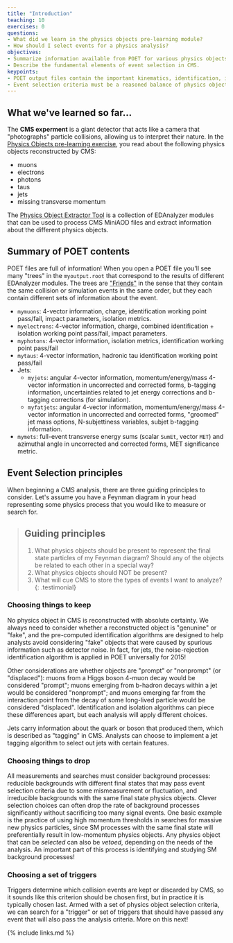 ```yaml
---
title: "Introduction"
teaching: 10
exercises: 0
questions:
- What did we learn in the physics objects pre-learning module?
- How should I select events for a physics analysis?
objectives:
- Summarize information available from POET for various physics objects.
- Describe the fundamental elements of event selection in CMS.
keypoints:
- POET output files contain the important kinematics, identification, isolation, and tagging information typically needed for analysis event selection.
- Event selection criteria must be a reasoned balance of physics objects to keep, physics objects to reject, and trigger options from CMS.
---
```


## What we've learned so far...

The **CMS experment** is a giant detector that acts like a camera that "photographs" particle collisions, allowing us to interpret their nature. In the [Physics Objects pre-learning exercise](https://cms-opendata-workshop.github.io/workshop2023-lesson-physics-objects/), you read about the following physics objects reconstructed by CMS:

* muons
* electrons
* photons
* taus
* jets
* missing transverse momentum

The [Physics Object Extractor Tool](https://github.com/cms-opendata-analyses/PhysObjectExtractorTool/tree/2015MiniAOD) is a collection of EDAnalyzer modules that can be used to process CMS MiniAOD files and extract information about the different physics objects. 

## Summary of POET contents

POET files are full of information! When you open a POET file you'll see many "trees" in the `myoutput.root` that correspond to the results of different EDAnalyzer modules. The trees are ["Friends"](https://root.cern/manual/trees/#widening-a-ttree-through-friends) 
in the sense that they contain the same collision or simulation events in the same order, but they each contain different sets of information about the event.

 * `mymuons`: 4-vector information, charge, identification working point pass/fail, impact parameters, isolation metrics.
 * `myelectrons`: 4-vector information, charge, combined identification + isolation working point pass/fail, impact parameters.
 * `myphotons`: 4-vector information, isolation metrics, identification working point pass/fail
 * `mytaus`: 4-vector information, hadronic tau identification working point pass/fail
 * Jets:
    * `myjets`: angular 4-vector information, momentum/energy/mass 4-vector information in uncorrected and corrected forms, b-tagging information, uncertainties related to jet energy corrections and b-tagging corrections (for simulation).
    * `myfatjets`: angular 4-vector information, momentum/energy/mass 4-vector information in uncorrected and corrected forms, "groomed" jet mass options, N-subjettiness variables, subjet b-tagging information.
 * `mymets`: full-event transverse energy sums (scalar `SumEt`, vector `MET`) and azimuthal angle in uncorrected and corrected forms, MET significance metric.

## Event Selection principles

When beginning a CMS analysis, there are three guiding principles to consider. Let's assume you have a Feynman diagram in your head representing some physics process that you would like to measure or search for.

> ## Guiding principles
> 1. What physics objects should be present to represent the final state particles of my Feynman diagram? Should any of the objects be related to each other in a special way?
> 2. What physics objects should NOT be present?
> 3. What will cue CMS to store the types of events I want to analyze?
{: .testimonial}

### Choosing things to keep

No physics object in CMS is reconstructed with absolute certainty. We always need to consider whether a reconstructed object is "genunine" or "fake", and the pre-computed identification algorithms are designed to help
analysts avoid considering "fake" objects that were caused by spurious information such as detector noise. In fact, for jets, the noise-rejection identification algorithm is applied in POET universally for 2015!

Other considerations are whether objects are "prompt" or "nonprompt" (or "displaced"): muons from a Higgs boson 4-muon decay would be considered "prompt"; muons emerging from b-hadron decays within a jet would be considered "nonprompt"; and muons emerging far from the interaction point from the decay of some long-lived particle would be considered "displaced". Identification and isolation algorithms can piece these differences apart, but each analysis will apply different choices. 

Jets carry information about the quark or boson that produced them, which is described as "tagging" in CMS. Analysts can choose to implement a jet tagging algorithm to select out jets with certain features. 

### Choosing things to drop

All measurements and searches must consider background processes: reducible backgrounds with different final states that may pass event selection criteria due to some mismeasurement or fluctuation, and irreducible backgrounds with the same final state physics objects. Clever selection choices can often drop the rate of background processes significantly without sacrificing too many signal events. One basic example is the practice
of using high momentum thresholds in searches for massive new physics particles, since SM processes with the same final state will preferentially result in low-momentum physics objects. Any physics object that can be *selected* can also be *vetoed*, depending on the needs of the analysis. An important part of this process is identifying and studying SM background processes!

### Choosing a set of triggers

Triggers determine which collision events are kept or discarded by CMS, so it sounds like this criterion should be chosen first, but in practice it is typically chosen last. Armed with a set of physics object selection criteria, we can search for a "trigger" or set of triggers that should have passed any event that will also pass the analysis criteria. More on this next!

{% include links.md %}

